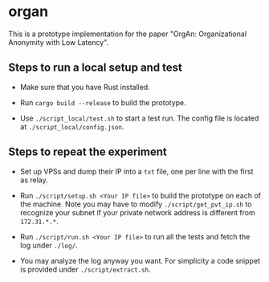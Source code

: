 # organ

This is a prototype implementation for the paper "OrgAn: Organizational Anonymity with Low Latency".

## Steps to run a local setup and test

- Make sure that you have Rust installed.

- Run `cargo build --release` to build the prototype.

- Use `./script_local/test.sh` to start a test run. The config file is located at `./script_local/config.json`.

## Steps to repeat the experiment

- Set up VPSs and dump their IP into a `txt` file, one per line with the first as relay.

- Run `./script/setup.sh <Your IP file>` to build the prototype on each of the machine. Note you may have to modify `./script/get_pvt_ip.sh` to recognize your subnet if your private network address is different from `172.31.*.*`.

- Run `./script/run.sh <Your IP file>` to run all the tests and fetch the log under `./log/`.

- You may analyze the log anyway you want. For simplicity a code snippet is provided under `./script/extract.sh`.